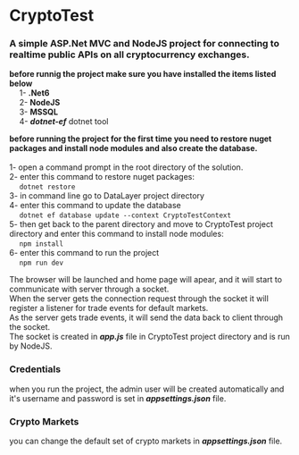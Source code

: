 # CryptoTest

### A simple ASP.Net MVC and NodeJS project for connecting to realtime public APIs on all cryptocurrency exchanges.

**before runnig the project make sure you have installed the items listed below**
<br/> &emsp; 1- **.Net6**
<br/> &emsp; 2- **NodeJS**
<br/> &emsp; 3- **MSSQL**
<br/> &emsp; 4- ***dotnet-ef*** dotnet tool
<br/>

**before running the project for the first time you need to restore nuget packages and install node modules and also create the database.**
<br/><br/>
1- open a command prompt in the root directory of the solution.
<br/>
2- enter this command to restore nuget packages: 
<br/> &emsp;
`dotnet restore`
<br/>
3- in command line go to DataLayer project directory
<br/>
4- enter this command to update the database
<br/> &emsp;
`dotnet ef database update --context CryptoTestContext`
<br/>
5- then get back to the parent directory and move to CryptoTest project directory and enter this command to install node modules:
<br/> &emsp;
`npm install`
<br/>
6- enter this command to run the project
<br/> &emsp;
`npm run dev`
<br/>

The browser will be launched and home page will apear, and it will start to communicate with server through a socket.
<br/>
When the server gets the connection request through the socket it will register a listener for trade events for default markets.
<br/>
As the server gets trade events, it will send the data back to client through the socket.
<br/>
The socket is created in ***app.js*** file in CryptoTest project directory and is run by NodeJS.

### Credentials
when you run the project, the admin user will be created automatically and it's username and password is set in ***appsettings.json*** file.
<br/>
### Crypto Markets
you can change the default set of crypto markets in ***appsettings.json*** file.
<br/>
